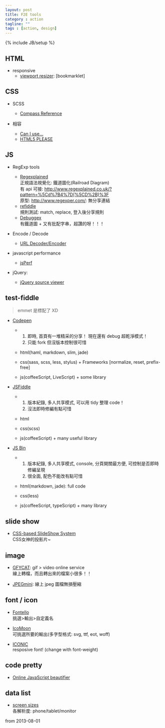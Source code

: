 ```yaml
---
layout: post
title: F2E tools
category : action
tagline: ""
tags : [action, design]
---
```

{% include JB/setup %}

## HTML
+ responsive
    + [viewport resizer](http://lab.maltewassermann.com/viewport-resizer/): [bookmarklet]

## CSS
+ SCSS
    + [Compass Reference](http://compass-style.org/reference/compass/)

+ 相容
    + [Can I use...](http://caniuse.com/)
    + [HTML5 PLEASE](http://html5please.com/)

## JS
+ RegExp tools
    + [Regexplained](http://www.regexplained.co.uk/)  
        正規語法視覺化: 鐵道圖化(Railroad Diagram)  
        有 api 可接: <http://www.regexplained.co.uk/?pattern=%5Cd%7B4%7D(%5CD%2B)%3F>  
        原型: <http://www.regexper.com/>: 無分享連結
    + [refiddle](http://refiddle.com/)  
        規則測試: match, replace, 登入後分享規則
    + [Debuggex](https://www.debuggex.com/)  
        有鐵道圖 + 又有批配字串，超讚的呀！！！

+ Encode / Decode
    + [URL Decoder/Encoder](http://meyerweb.com/eric/tools/dencoder/)

+ javascript performance
    + [jsPerf](http://jsperf.com/)

+ jQuery:
    + [jQuery source viewer](http://james.padolsey.com/jquery/)

## test-fiddle

> emmet 是標配了 XD

+ [Codepen](http://codepen.io/)  

    + 
        1. 即時, 首頁有一堆精采的分享！ 現在還有 debug 超乾淨模式！
        2. 只能 fork 但沒版本控制很可惜

    + html(haml, markdown, slim, jade)
    + css(sass, scss, less, stylus) + Frameworks [normalize, reset, prefix-free]
    + js(coffeeScript, LiveScript) + some library

+ [JSFiddle](http://jsfiddle.net/)  

    + 
        1. 版本紀錄, 多人共享模式, 可以用 tidy 整理 code！
        2. 沒法即時修編有點可惜

    + html
    + css(scss)
    + js(coffeeScript) + many useful library

+ [JS Bin](http://jsbin.com/)  

    + 
        1. 版本紀錄, 多人共享模式, console, 分頁開關最方便, 可控制是否即時修編呈現
        2. 很全面, 配色不能改有點可惜

    + html(markdown, jade): full code
    + css(less)
    + js(coffeeScript, typeScript) + many library


## slide show
+ [CSS-based SlideShow System](https://github.com/LeaVerou/CSSS)  
    CSS女神的投影片~

## image
+ [GFYCAT](http://gfycat.com/about): gif > video online service  
    線上轉檔，而且轉出來的檔案小很多！！

+ [JPEGmini](http://www.jpegmini.com/server): 線上 jpeg 圖檔無損壓縮

## font / icon
+ [Fontello](http://fontello.com/)  
    挑選>輸出>自定義名

+ [IcoMoon](http://icomoon.io/app/)  
    可挑選所要的輸出(多字型格式: svg, ttf, eot, woff)

+ [ICONIC](http://useiconic.com/)  
    resposive font! (change with font-weight)

## code pretty
+ [Online JavaScript beautifier](http://jsbeautifier.org/)

## data list
+ [screen sizes](http://screensiz.es/phone)  
    各解析度: phone/tablet/monitor

from 2013-08-01